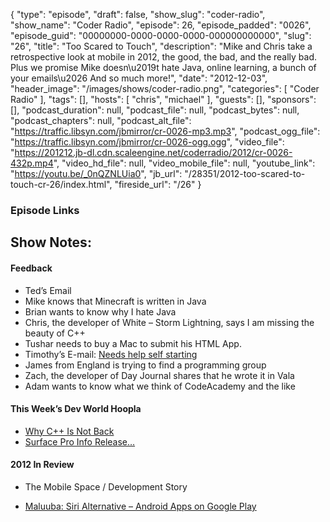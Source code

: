 {
  "type": "episode",
  "draft": false,
  "show_slug": "coder-radio",
  "show_name": "Coder Radio",
  "episode": 26,
  "episode_padded": "0026",
  "episode_guid": "00000000-0000-0000-0000-000000000000",
  "slug": "26",
  "title": "Too Scared to Touch",
  "description": "Mike and Chris take a retrospective look at mobile in 2012, the good, the bad, and the really bad. Plus we promise Mike doesn\u2019t hate Java, online learning, a bunch of your emails\u2026 And so much more!",
  "date": "2012-12-03",
  "header_image": "/images/shows/coder-radio.png",
  "categories": [
    "Coder Radio"
  ],
  "tags": [],
  "hosts": [
    "chris",
    "michael"
  ],
  "guests": [],
  "sponsors": [],
  "podcast_duration": null,
  "podcast_file": null,
  "podcast_bytes": null,
  "podcast_chapters": null,
  "podcast_alt_file": "https://traffic.libsyn.com/jbmirror/cr-0026-mp3.mp3",
  "podcast_ogg_file": "https://traffic.libsyn.com/jbmirror/cr-0026-ogg.ogg",
  "video_file": "https://201212.jb-dl.cdn.scaleengine.net/coderradio/2012/cr-0026-432p.mp4",
  "video_hd_file": null,
  "video_mobile_file": null,
  "youtube_link": "https://youtu.be/_0nQZNLUia0",
  "jb_url": "/28351/2012-too-scared-to-touch-cr-26/index.html",
  "fireside_url": "/26"
}


### Episode Links

## Show Notes:

#### Feedback

  * Ted’s Email 
  * Mike knows that Minecraft is written in Java
  * Brian wants to know why I hate Java
  * Chris, the developer of White – Storm Lightning, says I am missing the beauty of C++
  * Tushar needs to buy a Mac to submit his HTML App.
  * Timothy’s E-mail: [Needs help self starting](http://slexy.org/view/s2va8u4nME/index.html)
  * James from England is trying to find a programming group
  * Zach, the developer of Day Journal shares that he wrote it in Vala
  * Adam wants to know what we think of CodeAcademy and the like

#### This Week’s Dev World Hoopla

  * [Why C++ Is Not Back](http://simpleprogrammer.com/2012/12/01/why-c-is-not-back/index.html)
  * [Surface Pro Info Release… ](http://www.pcworld.com/article/2017473/surface-pro-pricing-positioned-like-a-tablet-built-like-an-ultrabook.html/index.html)

#### 2012 In Review

  * The Mobile Space / Development Story

  * [Maluuba: Siri Alternative – Android Apps on Google Play](https://play.google.com/store/apps/details544e.html?id=com.maluuba.android\\%22)


